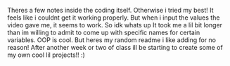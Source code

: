 Theres a few notes inside the coding itself. Otherwise i tried my best! It feels like i couldnt get it working properly. But when i input the values the video gave me, it seems to work. So idk whats up
It took me a lil bit longer than im willing to admit to come up with specific names for certain variables. 
OOP is cool. But heres my random readme i like adding for no reason! After another week or two of class ill be starting to create some of my own cool lil projects!! :) 
